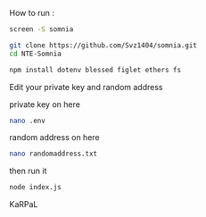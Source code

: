 How to run :
```bash
screen -S somnia
```
```bash
git clone https://github.com/Svz1404/somnia.git
cd NTE-Somnia
```
```bash
npm install dotenv blessed figlet ethers fs
```
Edit your private key and random address

private key on here
```bash
nano .env
```
random address on here
```bash
nano randomaddress.txt
```
then run it
```bash
node index.js
```

KaRPaL
